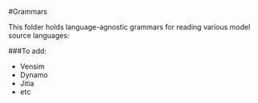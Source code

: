 #Grammars

This folder holds language-agnostic grammars for reading various model source languages:


###To add:

- Vensim
- Dynamo
- Jitia
- etc